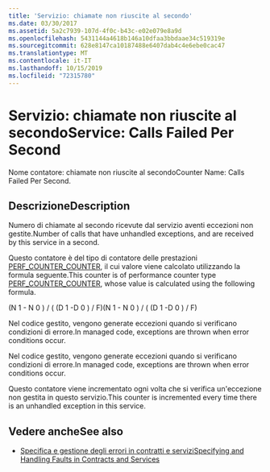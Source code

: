 ```yaml
---
title: 'Servizio: chiamate non riuscite al secondo'
ms.date: 03/30/2017
ms.assetid: 5a2c7939-107d-4f0c-b43c-e02e079e8a9d
ms.openlocfilehash: 5431144a4618b146a10dfaa3bbdaae34c519319e
ms.sourcegitcommit: 628e8147ca10187488e6407dab4c4e6ebe0cac47
ms.translationtype: MT
ms.contentlocale: it-IT
ms.lasthandoff: 10/15/2019
ms.locfileid: "72315780"
---
```

# <a name="service-calls-failed-per-second"></a><span data-ttu-id="cd67b-102">Servizio: chiamate non riuscite al secondo</span><span class="sxs-lookup"><span data-stu-id="cd67b-102">Service: Calls Failed Per Second</span></span>
<span data-ttu-id="cd67b-103">Nome contatore: chiamate non riuscite al secondo</span><span class="sxs-lookup"><span data-stu-id="cd67b-103">Counter Name: Calls Failed Per Second.</span></span>  
  
## <a name="description"></a><span data-ttu-id="cd67b-104">Descrizione</span><span class="sxs-lookup"><span data-stu-id="cd67b-104">Description</span></span>  
 <span data-ttu-id="cd67b-105">Numero di chiamate al secondo ricevute dal servizio aventi eccezioni non gestite.</span><span class="sxs-lookup"><span data-stu-id="cd67b-105">Number of calls that have unhandled exceptions, and are received by this service in a second.</span></span>  
  
 <span data-ttu-id="cd67b-106">Questo contatore è del tipo di contatore delle prestazioni [PERF_COUNTER_COUNTER](https://go.microsoft.com/fwlink/?LinkID=94649), il cui valore viene calcolato utilizzando la formula seguente.</span><span class="sxs-lookup"><span data-stu-id="cd67b-106">This counter is of performance counter type [PERF_COUNTER_COUNTER](https://go.microsoft.com/fwlink/?LinkID=94649), whose value is calculated using the following formula.</span></span>  
  
 <span data-ttu-id="cd67b-107">(N 1 - N 0 ) / ( (D 1 -D 0 ) / F)</span><span class="sxs-lookup"><span data-stu-id="cd67b-107">(N 1 - N 0 ) / ( (D 1 -D 0 ) / F)</span></span>  
  
 <span data-ttu-id="cd67b-108">Nel codice gestito, vengono generate eccezioni quando si verificano condizioni di errore.</span><span class="sxs-lookup"><span data-stu-id="cd67b-108">In managed code, exceptions are thrown when error conditions occur.</span></span>  
  
 <span data-ttu-id="cd67b-109">Nel codice gestito, vengono generate eccezioni quando si verificano condizioni di errore.</span><span class="sxs-lookup"><span data-stu-id="cd67b-109">In managed code, exceptions are thrown when error conditions occur.</span></span>  
  
 <span data-ttu-id="cd67b-110">Questo contatore viene incrementato ogni volta che si verifica un'eccezione non gestita in questo servizio.</span><span class="sxs-lookup"><span data-stu-id="cd67b-110">This counter is incremented every time there is an unhandled exception in this service.</span></span>  
  
## <a name="see-also"></a><span data-ttu-id="cd67b-111">Vedere anche</span><span class="sxs-lookup"><span data-stu-id="cd67b-111">See also</span></span>

- [<span data-ttu-id="cd67b-112">Specifica e gestione degli errori in contratti e servizi</span><span class="sxs-lookup"><span data-stu-id="cd67b-112">Specifying and Handling Faults in Contracts and Services</span></span>](../../specifying-and-handling-faults-in-contracts-and-services.md)
